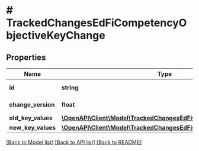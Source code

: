 # # TrackedChangesEdFiCompetencyObjectiveKeyChange

## Properties

Name | Type | Description | Notes
------------ | ------------- | ------------- | -------------
**id** | **string** | Resource identifier | [optional]
**change_version** | **float** | Change version | [optional]
**old_key_values** | [**\OpenAPI\Client\Model\TrackedChangesEdFiCompetencyObjectiveKey**](TrackedChangesEdFiCompetencyObjectiveKey.md) |  | [optional]
**new_key_values** | [**\OpenAPI\Client\Model\TrackedChangesEdFiCompetencyObjectiveKey**](TrackedChangesEdFiCompetencyObjectiveKey.md) |  | [optional]

[[Back to Model list]](../../README.md#models) [[Back to API list]](../../README.md#endpoints) [[Back to README]](../../README.md)
